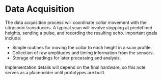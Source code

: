 # Data Acquisition

The data acquisition process will coordinate collar movement with the ultrasonic transducers. A typical scan will involve stopping at predefined heights, sending a pulse, and recording the resulting echo. Important goals include:

- Simple routines for moving the collar to each height in a scan profile.
- Collection of raw amplitudes and timing information from the sensors.
- Storage of readings for later processing and analysis.

Implementation details will depend on the final hardware, so this note serves as a placeholder until prototypes are built.

